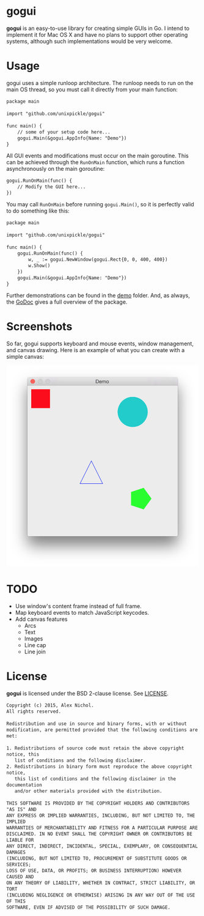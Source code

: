 # gogui

**gogui** is an easy-to-use library for creating simple GUIs in Go. I intend to implement it for Mac OS X and have no plans to support other operating systems, although such implementations would be very welcome.

# Usage

gogui uses a simple runloop architecture. The runloop needs to run on the main OS thread, so you must call it directly from your main function:

    package main
    
    import "github.com/unixpickle/gogui"
    
    func main() {
        // some of your setup code here...
        gogui.Main(&gogui.AppInfo{Name: "Demo"})
    }

All GUI events and modifications must occur on the main goroutine. This can be achieved through the `RunOnMain` function, which runs a function asynchronously on the main goroutine:

    gogui.RunOnMain(func() {
        // Modify the GUI here...
    })

You may call `RunOnMain` before running `gogui.Main()`, so it is perfectly valid to do something like this:

    package main
    
    import "github.com/unixpickle/gogui"
    
    func main() {
        gogui.RunOnMain(func() {
    		w, _ := gogui.NewWindow(gogui.Rect{0, 0, 400, 400})
    		w.Show()
        })
        gogui.Main(&gogui.AppInfo{Name: "Demo"})
    }

Further demonstrations can be found in the [demo](demo) folder. And, as always, the [GoDoc](http://godoc.org/github.com/unixpickle/gogui) gives a full overview of the package.

# Screenshots

So far, gogui supports keyboard and mouse events, window management, and canvas drawing. Here is an example of what you can create with a simple canvas:

![](screenshots/canvas_demo.png)

# TODO

 * Use window's content frame instead of full frame.
 * Map keyboard events to match JavaScript keycodes.
 * Add canvas features
   * Arcs
   * Text
   * Images
   * Line cap
   * Line join

# License

**gogui** is licensed under the BSD 2-clause license. See [LICENSE](LICENSE).

```
Copyright (c) 2015, Alex Nichol.
All rights reserved.

Redistribution and use in source and binary forms, with or without
modification, are permitted provided that the following conditions are met:

1. Redistributions of source code must retain the above copyright notice, this
   list of conditions and the following disclaimer. 
2. Redistributions in binary form must reproduce the above copyright notice,
   this list of conditions and the following disclaimer in the documentation
   and/or other materials provided with the distribution.

THIS SOFTWARE IS PROVIDED BY THE COPYRIGHT HOLDERS AND CONTRIBUTORS "AS IS" AND
ANY EXPRESS OR IMPLIED WARRANTIES, INCLUDING, BUT NOT LIMITED TO, THE IMPLIED
WARRANTIES OF MERCHANTABILITY AND FITNESS FOR A PARTICULAR PURPOSE ARE
DISCLAIMED. IN NO EVENT SHALL THE COPYRIGHT OWNER OR CONTRIBUTORS BE LIABLE FOR
ANY DIRECT, INDIRECT, INCIDENTAL, SPECIAL, EXEMPLARY, OR CONSEQUENTIAL DAMAGES
(INCLUDING, BUT NOT LIMITED TO, PROCUREMENT OF SUBSTITUTE GOODS OR SERVICES;
LOSS OF USE, DATA, OR PROFITS; OR BUSINESS INTERRUPTION) HOWEVER CAUSED AND
ON ANY THEORY OF LIABILITY, WHETHER IN CONTRACT, STRICT LIABILITY, OR TORT
(INCLUDING NEGLIGENCE OR OTHERWISE) ARISING IN ANY WAY OUT OF THE USE OF THIS
SOFTWARE, EVEN IF ADVISED OF THE POSSIBILITY OF SUCH DAMAGE.
```
